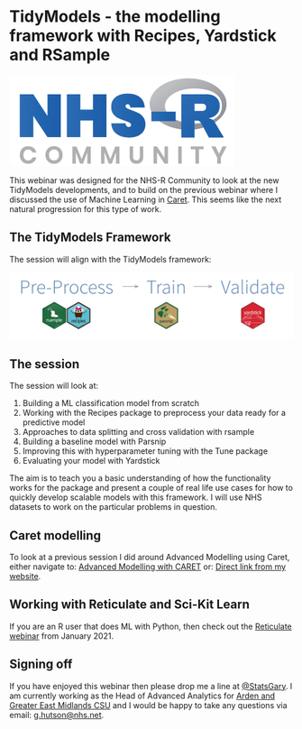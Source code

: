 # TidyModels - the modelling framework with Recipes, Yardstick and RSample

![NHSR Community](Images/NHSR.png)

This webinar was designed for the NHS-R Community to look at the new TidyModels developments, and to build on the previous webinar where I discussed the use of Machine Learning in [Caret](https://www.youtube.com/watch?v=rO40vvKXU-4&feature=emb_logo). This seems like the next natural progression for this type of work. 


## The TidyModels Framework

The session will align with the TidyModels framework:

![Caption for the picture.](Images/tidymodels.png)

## The session 

The session will look at:
<ol>
  <li>Building a ML classification model from scratch</li>
  <li>Working with the Recipes package to preprocess your data ready for a predictive model</li>
  <li>Approaches to data splitting and cross validation with rsample</li>
  <li>Building a baseline model with Parsnip</li>
  <li>Improving this with hyperparameter tuning with the Tune package</li>
  <li>Evaluating your model with Yardstick</li>
</ol>

The aim is to teach you a basic understanding of how the functionality works for the package and present a couple of real life use cases for how to quickly develop scalable models with this framework. I will use NHS datasets to work on the particular problems in question. 

## Caret modelling
To look at a previous session I did around Advanced Modelling using Caret, either navigate to: [Advanced Modelling with CARET](https://nhsrcommunity.com/learn-r/workshops/advanced-modelling-supervised-ml/) or: [Direct link from my website](https://hutsons-hacks.info/advanced-modelling-in-r-with-caret-a-focus-on-supervised-machine-learning).

## Working with Reticulate and Sci-Kit Learn

If you are an R user that does ML with Python, then check out the [Reticulate webinar](https://www.youtube.com/watch?v=8WE-EU5k97Q&feature=emb_logo) from January 2021. 

## Signing off
If you have enjoyed this webinar then please drop me a line at [@StatsGary](https://twitter.com/StatsGary). I am currently working as the Head of Advanced Analytics for [Arden and Greater East Midlands CSU](https://www.ardengemcsu.nhs.uk/) and I would be happy to take any questions via email: <g.hutson@nhs.net>.


